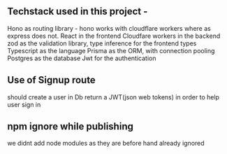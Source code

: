 ## Techstack used in this project - 

Hono as routing library -  hono works with cloudflare workers where as express does not.
React in the frontend
Cloudfare workers in the backend
zod as the validation library, type inference for the frontend types
Typescript as the language
Prisma as the ORM, with connection pooling
Postgres as the database
Jwt for the authentication


## Use of Signup route

should create a user in Db
return a JWT(json web tokens) in order to help user sign in


## npm ignore while publishing
we didnt add node modules as they are before hand already ignored
